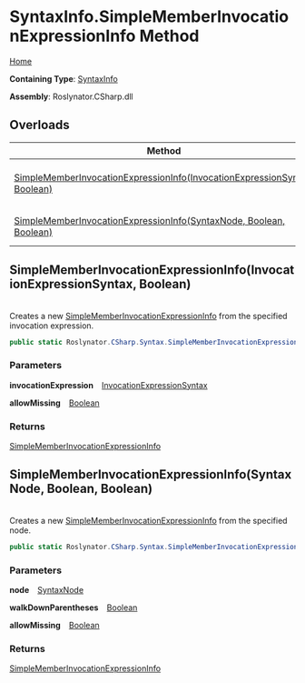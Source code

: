 # SyntaxInfo\.SimpleMemberInvocationExpressionInfo Method

[Home](../../../../README.md)

**Containing Type**: [SyntaxInfo](../README.md)

**Assembly**: Roslynator\.CSharp\.dll

## Overloads

| Method | Summary |
| ------ | ------- |
| [SimpleMemberInvocationExpressionInfo(InvocationExpressionSyntax, Boolean)](#Roslynator_CSharp_SyntaxInfo_SimpleMemberInvocationExpressionInfo_Microsoft_CodeAnalysis_CSharp_Syntax_InvocationExpressionSyntax_System_Boolean_) | Creates a new [SimpleMemberInvocationExpressionInfo](../../Syntax/SimpleMemberInvocationExpressionInfo/README.md) from the specified invocation expression\. |
| [SimpleMemberInvocationExpressionInfo(SyntaxNode, Boolean, Boolean)](#Roslynator_CSharp_SyntaxInfo_SimpleMemberInvocationExpressionInfo_Microsoft_CodeAnalysis_SyntaxNode_System_Boolean_System_Boolean_) | Creates a new [SimpleMemberInvocationExpressionInfo](../../Syntax/SimpleMemberInvocationExpressionInfo/README.md) from the specified node\. |

## SimpleMemberInvocationExpressionInfo\(InvocationExpressionSyntax, Boolean\) <a name="Roslynator_CSharp_SyntaxInfo_SimpleMemberInvocationExpressionInfo_Microsoft_CodeAnalysis_CSharp_Syntax_InvocationExpressionSyntax_System_Boolean_"></a>

\
Creates a new [SimpleMemberInvocationExpressionInfo](../../Syntax/SimpleMemberInvocationExpressionInfo/README.md) from the specified invocation expression\.

```csharp
public static Roslynator.CSharp.Syntax.SimpleMemberInvocationExpressionInfo SimpleMemberInvocationExpressionInfo(Microsoft.CodeAnalysis.CSharp.Syntax.InvocationExpressionSyntax invocationExpression, bool allowMissing = false)
```

### Parameters

**invocationExpression** &ensp; [InvocationExpressionSyntax](https://docs.microsoft.com/en-us/dotnet/api/microsoft.codeanalysis.csharp.syntax.invocationexpressionsyntax)

**allowMissing** &ensp; [Boolean](https://docs.microsoft.com/en-us/dotnet/api/system.boolean)

### Returns

[SimpleMemberInvocationExpressionInfo](../../Syntax/SimpleMemberInvocationExpressionInfo/README.md)

## SimpleMemberInvocationExpressionInfo\(SyntaxNode, Boolean, Boolean\) <a name="Roslynator_CSharp_SyntaxInfo_SimpleMemberInvocationExpressionInfo_Microsoft_CodeAnalysis_SyntaxNode_System_Boolean_System_Boolean_"></a>

\
Creates a new [SimpleMemberInvocationExpressionInfo](../../Syntax/SimpleMemberInvocationExpressionInfo/README.md) from the specified node\.

```csharp
public static Roslynator.CSharp.Syntax.SimpleMemberInvocationExpressionInfo SimpleMemberInvocationExpressionInfo(Microsoft.CodeAnalysis.SyntaxNode node, bool walkDownParentheses = true, bool allowMissing = false)
```

### Parameters

**node** &ensp; [SyntaxNode](https://docs.microsoft.com/en-us/dotnet/api/microsoft.codeanalysis.syntaxnode)

**walkDownParentheses** &ensp; [Boolean](https://docs.microsoft.com/en-us/dotnet/api/system.boolean)

**allowMissing** &ensp; [Boolean](https://docs.microsoft.com/en-us/dotnet/api/system.boolean)

### Returns

[SimpleMemberInvocationExpressionInfo](../../Syntax/SimpleMemberInvocationExpressionInfo/README.md)

